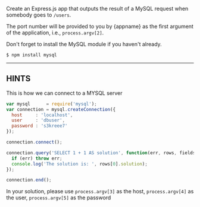 Create an Express.js app that outputs the result of a MySQL request when somebody goes to `/users`.

The port number will be provided to you by {appname} as the first argument of
the application, i.e., `process.argv[2]`.

Don't forget to install the MySQL module if you haven't already.

```
$ npm install mysql
```

-----------------------------

## HINTS

This is how we can connect to a MYSQL server

```js
var mysql      = require('mysql');
var connection = mysql.createConnection({
  host     : 'localhost',
  user     : 'dbuser',
  password : 's3kreee7'
});

connection.connect();

connection.query('SELECT 1 + 1 AS solution', function(err, rows, fields) {
  if (err) throw err;
  console.log('The solution is: ', rows[0].solution);
});

connection.end();
```

In your solution, please use `process.argv[3]` as the host, 
`process.argv[4]` as the user, `process.argv[5]` as the password

